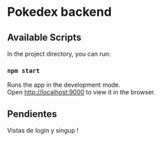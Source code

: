 # Pokedex backend 

## Available Scripts

In the project directory, you can run:

### `npm start`

Runs the app in the development mode.\
Open [http://localhost:9000](http://localhost:9000) to view it in the browser.

## Pendientes

Vistas de login y singup !



